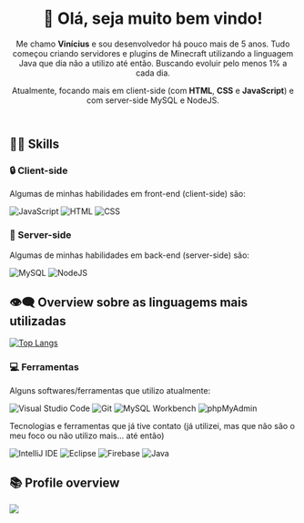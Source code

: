 <header> 
  <h1>👋 Olá, seja muito bem vindo!</h1>
  <p>Me chamo <strong>Vinícius</strong> e sou desenvolvedor há pouco mais de 5 anos. Tudo começou criando servidores e plugins de Minecraft utilizando a linguagem Java que dia não a utilizo até então. Buscando evoluir pelo menos 1% a cada dia.</p>
   <p>Atualmente, focando mais em client-side (com <strong>HTML</strong>, <strong>CSS</strong> e <strong>JavaScript</strong>) e com server-side MySQL e NodeJS. </p>
</header>

<h2> 👨‍💻 Skills</h2>
<h3>🔒 Client-side</h3>
<p>Algumas de minhas habilidades em front-end (client-side) são:</p>
  
![JavaScript](https://img.shields.io/badge/JavaScript-323330?style=for-the-badge&logo=javascript&logoColor=F7DF1E)
![HTML](https://img.shields.io/badge/HTML%205-323330?style=for-the-badge&logo=html5)
![CSS](https://img.shields.io/badge/CSS3-323330?style=for-the-badge&logo=css3&logoColor=007ACC)

<h3>🔐 Server-side</h3>
<p> Algumas de minhas habilidades em back-end (server-side) são: </p>

<!--![Java](https://img.shields.io/badge/Java-323330?style=for-the-badge&logo=java&logoColor=E34F26)-->

![MySQL](https://img.shields.io/badge/MySQL-323330?style=for-the-badge&logo=mysql)
![NodeJS](https://img.shields.io/badge/Node.js-323330?style=for-the-badge&logo=node.js)

<h2> 👁‍🗨 Overview sobre as linguagems mais utilizadas </h2>

[![Top Langs](https://github-readme-stats.vercel.app/api/top-langs/?username=vinicius-goncalves&layout=compact&theme=tokyonight)](https://github.com/vinicius-goncalves/github-readme-stats)
 
<h3>💻 Ferramentas</h3>
<p> Alguns softwares/ferramentas que utilizo atualmente: </p>

![Visual Studio Code](https://img.shields.io/badge/Visual_Studio_Code-323330?style=for-the-badge&logo=visual%20studio%20code&logoColor=0078D4)
![Git](https://img.shields.io/badge/Git-323330?style=for-the-badge&logo=git)
![MySQL Workbench](https://img.shields.io/badge/MySQL_Workbench-323330?style=for-the-badge&logo=mysql)
![phpMyAdmin](https://img.shields.io/badge/phpMyAdmin-323330?style=for-the-badge&logo=phpMyAdmin)

<p>Tecnologias e ferramentas que já tive contato (já utilizei, mas que não são o meu foco ou não utilizo mais... até então)</p>
  
![IntelliJ IDE](https://img.shields.io/badge/IntelliJ_IDEA-323330?style=for-the-badge&logo=intellij-idea)
![Eclipse](https://img.shields.io/badge/Eclipse_IDE-323330?style=for-the-badge&logo=eclipse&logoColor=5C2D91)
![Firebase](https://img.shields.io/badge/Firebase-323330?style=for-the-badge&logo=firebase)
![Java](https://img.shields.io/badge/Node.js-323330?style=for-the-badge&logo=java)

<h2>📚 Profile overview</h2>

![](https://github-readme-stats.vercel.app/api?username=vinicius-goncalves&show_icons=true&theme=github_dark)
